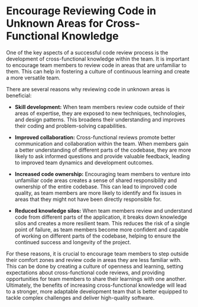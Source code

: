 # Encourage Reviewing Code in Unknown Areas for Cross-Functional Knowledge

One of the key aspects of a successful code review process is the development of cross-functional knowledge within the team. It is important to encourage team members to review code in areas that are unfamiliar to them. This can help in fostering a culture of continuous learning and create a more versatile team.

There are several reasons why reviewing code in unknown areas is beneficial:

- **Skill development:** When team members review code outside of their areas of expertise, they are exposed to new techniques, technologies, and design patterns. This broadens their understanding and improves their coding and problem-solving capabilities.

- **Improved collaboration:** Cross-functional reviews promote better communication and collaboration within the team. When members gain a better understanding of different parts of the codebase, they are more likely to ask informed questions and provide valuable feedback, leading to improved team dynamics and development outcomes.

- **Increased code ownership:** Encouraging team members to venture into unfamiliar code areas creates a sense of shared responsibility and ownership of the entire codebase. This can lead to improved code quality, as team members are more likely to identify and fix issues in areas that they might not have been directly responsible for.

- **Reduced knowledge silos:** When team members review and understand code from different parts of the application, it breaks down knowledge silos and creates a more resilient team. This reduces the risk of a single point of failure, as team members become more confident and capable of working on different parts of the codebase, helping to ensure the continued success and longevity of the project.

For these reasons, it is crucial to encourage team members to step outside their comfort zones and review code in areas they are less familiar with. This can be done by creating a culture of openness and learning, setting expectations about cross-functional code reviews, and providing opportunities for team members to share their learnings with one another. Ultimately, the benefits of increasing cross-functional knowledge will lead to a stronger, more adaptable development team that is better equipped to tackle complex challenges and deliver high-quality software.